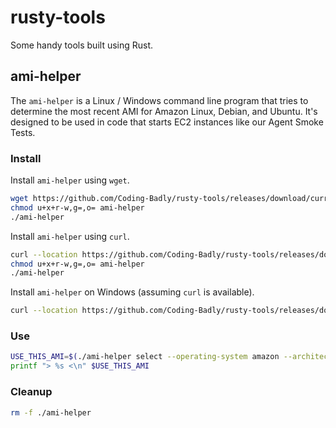 # rusty-tools

Some handy tools built using Rust.

## ami-helper

The `ami-helper` is a Linux / Windows command line program that tries to determine the most recent
AMI for Amazon Linux, Debian, and Ubuntu.  It's designed to be used in code that starts EC2
instances like our Agent Smoke Tests.

### Install

Install `ami-helper` using `wget`.

``` bash
wget https://github.com/Coding-Badly/rusty-tools/releases/download/current/ami-helper
chmod u+x+r-w,g=,o= ami-helper
./ami-helper
```

Install `ami-helper` using `curl`.

``` bash
curl --location https://github.com/Coding-Badly/rusty-tools/releases/download/current/ami-helper --output ami-helper
chmod u+x+r-w,g=,o= ami-helper
./ami-helper
```

Install `ami-helper` on Windows (assuming `curl` is available).

``` bash
curl --location https://github.com/Coding-Badly/rusty-tools/releases/download/current/ami-helper.exe --output ami-helper.exe
```

### Use

``` bash
USE_THIS_AMI=$(./ami-helper select --operating-system amazon --architecture amd64 --just-ami --singleton)
printf "> %s <\n" $USE_THIS_AMI
```

### Cleanup

``` bash
rm -f ./ami-helper
```
